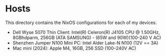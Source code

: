 # Hosts

This directory contains the NixOS configurations for each of my devices.

- Dell Wyse 5070 Thin Client: Intel(R) Celeron(R) J4105 CPU @ 1.50GHz, 8GBhdparm, 256GB (ATA SAMSUNG) - (65W and 90W)(100-240 V AC)
- Shenzhen Jumper N100 Mini PC: Intel Alder Lake-N N100 (12V == 3A)
- Mac mini (2024): Apple M4, 16GB, 256 SSD (100–240V AC)
